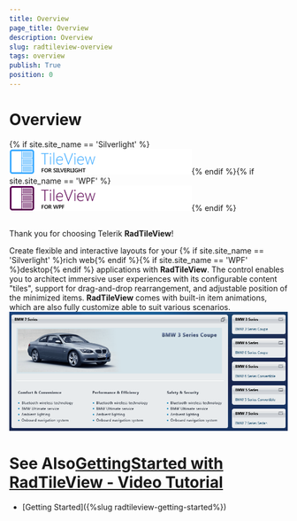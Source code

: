 ```yaml
---
title: Overview
page_title: Overview
description: Overview
slug: radtileview-overview
tags: overview
publish: True
position: 0
---
```


# Overview



{% if site.site_name == 'Silverlight' %}![tileview sl icon](images/tileview_sl_icon.png){% endif %}{% if site.site_name == 'WPF' %}![tileview wpf icon](images/tileview_wpf_icon.png){% endif %}

## 

Thank you for choosing Telerik __RadTileView__!
				

Create flexible and interactive layouts for your {% if site.site_name == 'Silverlight' %}rich web{% endif %}{% if site.site_name == 'WPF' %}desktop{% endif %} applications with __RadTileView__. The control enables you to architect immersive user experiences with its configurable content "tiles", support for drag-and-drop rearrangement, and adjustable position of the minimized items. __RadTileView__ comes with built-in item animations, which are also fully customize able to suit various scenarios.
				![Rad Tile View - overview](images/tileview_overview.png)

# See Also[GettingStarted with RadTileView - Video Tutorial](http://tv.telerik.com/silverlight/video/introduction-radtileview-silverlight)

 * [Getting Started]({%slug radtileview-getting-started%})
